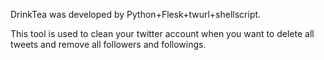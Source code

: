 DrinkTea was developed by Python+Flesk+twurl+shellscript.

This tool is used to clean your twitter account when you want to delete all tweets and remove all followers and followings.

<img scr="/screenshot/DrinkTea_01.jpg">

<img scr="/screenshot/DrinkTea_02.jpg">

<img scr="/screenshot/DrinkTea_03.jpg">

<img scr="/screenshot/DrinkTea_04.jpg">

<img scr="/screenshot/DrinkTea_05.jpg">

<img scr="/screenshot/DrinkTea_06.jpg">
